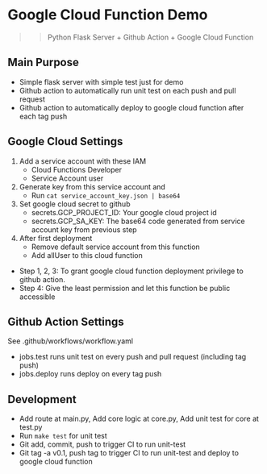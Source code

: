 # Google Cloud Function Demo
>> Python Flask Server + Github Action + Google Cloud Function

## Main Purpose
* Simple flask server with simple test just for demo
* Github action to automatically run unit test on each push and pull request
* Github action to automatically deploy to google cloud function after each tag push

## Google Cloud Settings
1. Add a service account with these IAM
    + Cloud Functions Developer
    + Service Account user
2. Generate key from this service account and
    + Run `cat service_account_key.json | base64`
3. Set google cloud secret to github
    + secrets.GCP_PROJECT_ID: Your google cloud project id
    + secrets.GCP_SA_KEY: The base64 code generated from service account key from previous step
4. After first deployment
    + Remove default service account from this function
    + Add allUser to this cloud function
* Step 1, 2, 3: To grant google cloud function deployment privilege to github action.
* Step 4: Give the least permission and let this function be public accessible

## Github Action Settings
See .github/workflows/workflow.yaml
* jobs.test runs unit test on every push and pull request (including tag push)
* jobs.deploy runs deploy on every tag push

## Development
* Add route at main.py, Add core logic at core.py, Add unit test for core at test.py
* Run `make test` for unit test
* Git add, commit, push to trigger CI to run unit-test
* Git tag -a v0.1, push tag to trigger CI to run unit-test and deploy to google cloud function
